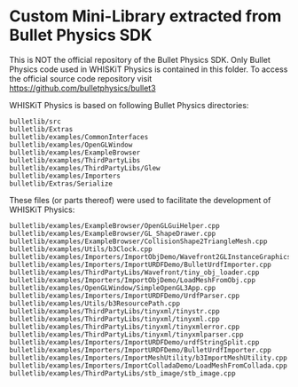 # Custom Mini-Library extracted from Bullet Physics SDK

This is NOT the official repository of the Bullet Physics SDK. Only Bullet Physics code used in WHISKiT Physics is contained in this folder. To access the official source code repository visit https://github.com/bulletphysics/bullet3

WHISKiT Physics is based on following Bullet Physics directories:

	bulletlib/src
    bulletlib/Extras
    bulletlib/examples/CommonInterfaces
    bulletlib/examples/OpenGLWindow
    bulletlib/examples/ExampleBrowser
    bulletlib/examples/ThirdPartyLibs
    bulletlib/examples/ThirdPartyLibs/Glew
    bulletlib/examples/Importers
    bulletlib/Extras/Serialize

These files (or parts thereof) were used to facilitate the development of WHISKiT Physics:
    
	bulletlib/examples/ExampleBrowser/OpenGLGuiHelper.cpp
    bulletlib/examples/ExampleBrowser/GL_ShapeDrawer.cpp
    bulletlib/examples/ExampleBrowser/CollisionShape2TriangleMesh.cpp
    bulletlib/examples/Utils/b3Clock.cpp
    bulletlib/examples/Importers/ImportObjDemo/Wavefront2GLInstanceGraphicsShape.cpp
    bulletlib/examples/Importers/ImportURDFDemo/BulletUrdfImporter.cpp
    bulletlib/examples/ThirdPartyLibs/Wavefront/tiny_obj_loader.cpp
    bulletlib/examples/Importers/ImportObjDemo/LoadMeshFromObj.cpp
    bulletlib/examples/OpenGLWindow/SimpleOpenGL3App.cpp
    bulletlib/examples/Importers/ImportURDFDemo/UrdfParser.cpp
    bulletlib/examples/Utils/b3ResourcePath.cpp
    bulletlib/examples/ThirdPartyLibs/tinyxml/tinystr.cpp
    bulletlib/examples/ThirdPartyLibs/tinyxml/tinyxml.cpp
    bulletlib/examples/ThirdPartyLibs/tinyxml/tinyxmlerror.cpp
    bulletlib/examples/ThirdPartyLibs/tinyxml/tinyxmlparser.cpp
    bulletlib/examples/Importers/ImportURDFDemo/urdfStringSplit.cpp
    bulletlib/examples/Importers/ImportURDFDemo/BulletUrdfImporter.cpp
    bulletlib/examples/Importers/ImportMeshUtility/b3ImportMeshUtility.cpp
    bulletlib/examples/Importers/ImportColladaDemo/LoadMeshFromCollada.cpp
    bulletlib/examples/ThirdPartyLibs/stb_image/stb_image.cpp

    

